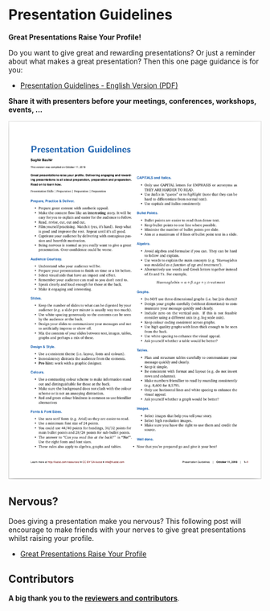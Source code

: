 # Presentation Guidelines

**Great Presentations Raise Your Profile!**

Do you want to give great and rewarding presentations? Or just a reminder 
about what makes a great presentation? Then this one page guidance is for you:

* [Presentation Guidelines - English Version (PDF)](http://ilustat.com/shared/Presentation-Guidelines-EN.pdf)

**Share it with presenters before your meetings, conferences, workshops, events, ...**

![](docs/Presentation-Guidelines-EN.png)

## Nervous?

Does giving a presentation make you nervous? This following post will encourage to make friends with your nerves to give great presentations whilst raising your profile.

* [Great Presentations Raise Your Profile](http://www.ilustat.com/post/great-presentations-raise-your-profile/)


## Contributors

**A big thank you to the [reviewers and contributors](https://github.com/saghirb/Presentation-Guidelines-EN/blob/master/Contributors.md)**.
